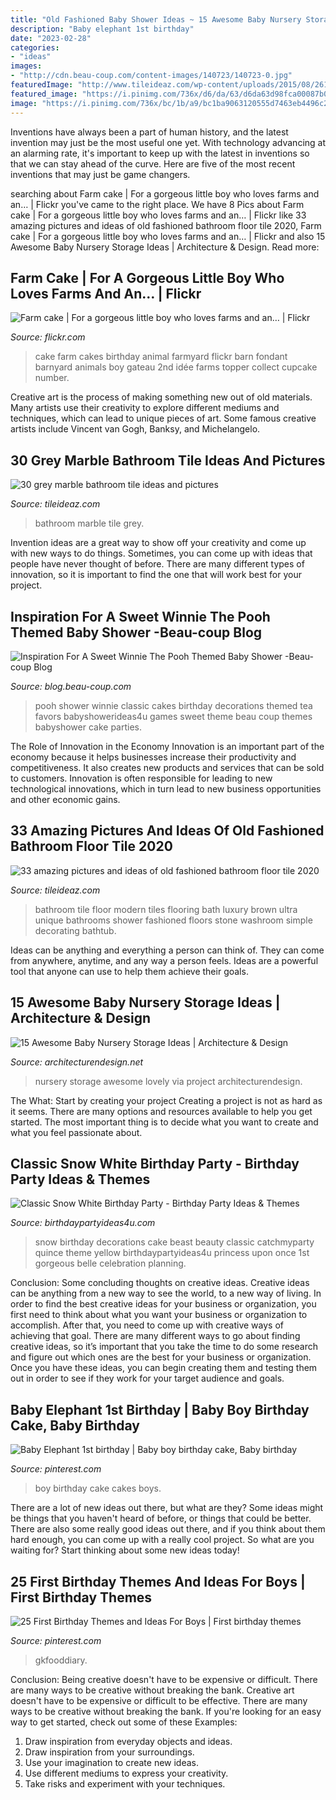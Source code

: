 ```yaml
---
title: "Old Fashioned Baby Shower Ideas ~ 15 Awesome Baby Nursery Storage Ideas"
description: "Baby elephant 1st birthday"
date: "2023-02-28"
categories:
- "ideas"
images:
- "http://cdn.beau-coup.com/content-images/140723/140723-0.jpg"
featuredImage: "http://www.tileideaz.com/wp-content/uploads/2015/08/2612.jpg"
featured_image: "https://i.pinimg.com/736x/d6/da/63/d6da63d98fca00087b0461d60dd82799---year-old-boy-cake-blue-ombre-birthday-party-baby-boy.jpg"
image: "https://i.pinimg.com/736x/bc/1b/a9/bc1ba9063120555d7463eb4496c2e5ac.jpg"
---
```



Inventions have always been a part of human history, and the latest invention may just be the most useful one yet. With technology advancing at an alarming rate, it's important to keep up with the latest in inventions so that we can stay ahead of the curve. Here are five of the most recent inventions that may just be game changers.

	

		
searching about Farm cake | For a gorgeous little boy who loves farms and an… | Flickr you've came to the right place. We have 8 Pics about Farm cake | For a gorgeous little boy who loves farms and an… | Flickr like 33 amazing pictures and ideas of old fashioned bathroom floor tile 2020, Farm cake | For a gorgeous little boy who loves farms and an… | Flickr and also 15 Awesome Baby Nursery Storage Ideas | Architecture &amp; Design. Read more:
		
    
## Farm Cake | For A Gorgeous Little Boy Who Loves Farms And An… | Flickr

<img loading=lazy src="https://c1.staticflickr.com/5/4097/5604711984_cf224c91ab_b.jpg" onerror="this.onerror=null;this.src='https://tse1.mm.bing.net/th?id=OIP.htJqvdHzK2mGomRkNmhu5QHaLW&amp;pid=15.1';" alt="Farm cake | For a gorgeous little boy who loves farms and an… | Flickr">

_Source: flickr.com_

>cake farm cakes birthday animal farmyard flickr barn fondant barnyard animals boy gateau 2nd idée farms topper collect cupcake number. 

	

Creative art is the process of making something new out of old materials. Many artists use their creativity to explore different mediums and techniques, which can lead to unique pieces of art. Some famous creative artists include Vincent van Gogh, Banksy, and Michelangelo.

    
## 30 Grey Marble Bathroom Tile Ideas And Pictures

<img loading=lazy src="http://www.tileideaz.com/wp-content/uploads/2015/08/2612.jpg" onerror="this.onerror=null;this.src='https://tse4.mm.bing.net/th?id=OIP.sfexulhBl0Et8nCux_RjcwHaJ4&amp;pid=15.1';" alt="30 grey marble bathroom tile ideas and pictures">

_Source: tileideaz.com_

>bathroom marble tile grey. 

	

Invention ideas are a great way to show off your creativity and come up with new ways to do things. Sometimes, you can come up with ideas that people have never thought of before. There are many different types of innovation, so it is important to find the one that will work best for your project.

    
## Inspiration For A Sweet Winnie The Pooh Themed Baby Shower -Beau-coup Blog

<img loading=lazy src="http://cdn.beau-coup.com/content-images/140723/140723-0.jpg" onerror="this.onerror=null;this.src='https://tse1.mm.bing.net/th?id=OIP.61zcgH_xuip_tXcA3y2qFAHaLH&amp;pid=15.1';" alt="Inspiration For A Sweet Winnie The Pooh Themed Baby Shower -Beau-coup Blog">

_Source: blog.beau-coup.com_

>pooh shower winnie classic cakes birthday decorations themed tea favors babyshowerideas4u games sweet theme beau coup themes babyshower cake parties. 

	

The Role of Innovation in the Economy
Innovation is an important part of the economy because it helps businesses increase their productivity and competitiveness. It also creates new products and services that can be sold to customers. Innovation is often responsible for leading to new technological innovations, which in turn lead to new business opportunities and other economic gains.

    
## 33 Amazing Pictures And Ideas Of Old Fashioned Bathroom Floor Tile 2020

<img loading=lazy src="https://www.tileideaz.com/wp-content/uploads/2015/09/Stylish-modern-bathroom-tiles1.jpg" onerror="this.onerror=null;this.src='https://tse4.mm.bing.net/th?id=OIP.j-qlpMfrnUlm9-RHYV5c6QHaLa&amp;pid=15.1';" alt="33 amazing pictures and ideas of old fashioned bathroom floor tile 2020">

_Source: tileideaz.com_

>bathroom tile floor modern tiles flooring bath luxury brown ultra unique bathrooms shower fashioned floors stone washroom simple decorating bathtub. 

	

Ideas can be anything and everything a person can think of. They can come from anywhere, anytime, and any way a person feels. Ideas are a powerful tool that anyone can use to help them achieve their goals.

    
## 15 Awesome Baby Nursery Storage Ideas | Architecture &amp; Design

<img loading=lazy src="https://cdn.architecturendesign.net/wp-content/uploads/2014/09/712.jpg" onerror="this.onerror=null;this.src='https://tse3.mm.bing.net/th?id=OIP.hsbMCjgcfdAuWu9QGcOtoAHaFO&amp;pid=15.1';" alt="15 Awesome Baby Nursery Storage Ideas | Architecture &amp; Design">

_Source: architecturendesign.net_

>nursery storage awesome lovely via project architecturendesign. 

	

The What: Start by creating your project
Creating a project is not as hard as it seems. There are many options and resources available to help you get started. The most important thing is to decide what you want to create and what you feel passionate about.

    
## Classic Snow White Birthday Party - Birthday Party Ideas &amp; Themes

<img loading=lazy src="http://www.birthdaypartyideas4u.com/wp-content/uploads/2016/05/Classic-Snow-White-Birthday-Party-Cake-600x800.jpg" onerror="this.onerror=null;this.src='https://tse2.mm.bing.net/th?id=OIP.sqncRmlFLjJuAp_tFBVT_AHaJ4&amp;pid=15.1';" alt="Classic Snow White Birthday Party - Birthday Party Ideas &amp; Themes">

_Source: birthdaypartyideas4u.com_

>snow birthday decorations cake beast beauty classic catchmyparty quince theme yellow birthdaypartyideas4u princess upon once 1st gorgeous belle celebration planning. 

	

Conclusion: Some concluding thoughts on creative ideas.
Creative ideas can be anything from a new way to see the world, to a new way of living. In order to find the best creative ideas for your business or organization, you first need to think about what you want your business or organization to accomplish. After that, you need to come up with creative ways of achieving that goal. There are many different ways to go about finding creative ideas, so it’s important that you take the time to do some research and figure out which ones are the best for your business or organization. Once you have these ideas, you can begin creating them and testing them out in order to see if they work for your target audience and goals.

    
## Baby Elephant 1st Birthday | Baby Boy Birthday Cake, Baby Birthday

<img loading=lazy src="https://i.pinimg.com/736x/d6/da/63/d6da63d98fca00087b0461d60dd82799---year-old-boy-cake-blue-ombre-birthday-party-baby-boy.jpg" onerror="this.onerror=null;this.src='https://tse3.mm.bing.net/th?id=OIP.uuPBhBLYYZgXjJ24qkKJ9gHaJ4&amp;pid=15.1';" alt="Baby Elephant 1st birthday | Baby boy birthday cake, Baby birthday">

_Source: pinterest.com_

>boy birthday cake cakes boys. 

	

There are a lot of new ideas out there, but what are they? Some ideas might be things that you haven't heard of before, or things that could be better. There are also some really good ideas out there, and if you think about them hard enough, you can come up with a really cool project. So what are you waiting for? Start thinking about some new ideas today!

    
## 25 First Birthday Themes And Ideas For Boys | First Birthday Themes

<img loading=lazy src="https://i.pinimg.com/736x/bc/1b/a9/bc1ba9063120555d7463eb4496c2e5ac.jpg" onerror="this.onerror=null;this.src='https://tse1.mm.bing.net/th?id=OIP.F_UbeDld10Njd59ZWX6c7AHaLH&amp;pid=15.1';" alt="25 First Birthday Themes and Ideas For Boys | First birthday themes">

_Source: pinterest.com_

>gkfooddiary. 

	

Conclusion: Being creative doesn't have to be expensive or difficult. There are many ways to be creative without breaking the bank.
Creative art doesn't have to be expensive or difficult to be effective. There are many ways to be creative without breaking the bank. If you're looking for an easy way to get started, check out some of these Examples: 
1. Draw inspiration from everyday objects and ideas.
2. Draw inspiration from your surroundings.
3. Use your imagination to create new ideas. 
4. Use different mediums to express your creativity.
5. Take risks and experiment with your techniques.


